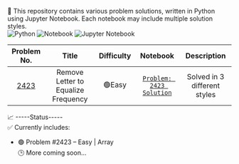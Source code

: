 🧮 This repository contains various problem solutions, written in Python using Jupyter Notebook.
Each notebook may include multiple solution styles.  
![Python](https://img.shields.io/badge/Python-3670A0?style=flat-square&logo=python&logoColor=FFDD00)
![Notebook](https://img.shields.io/badge/Notebook-F37626?style=flat-square&logo=notion&logoColor=white)
![Jupyter Notebook](https://img.shields.io/badge/Jupyter-DA1884?style=flat-square&logo=jupyter&logoColor=white)

| Problem No. | Title | Difficulty | Notebook | Description |
|:-----------:|:-----------:|:----------:|:------------:|:------------------:|
| [2423](https://leetcode.com/problems/remove-letter-to-equalize-frequency/) | Remove Letter to Equalize Frequency | 🟢Easy | [`Problem: 2423 Solution`](https://github.com/asiq13096/coding_problems/blob/main/problem.2423.ipynb) | Solved in 3 different styles |

📈 -----Status-----  
✅ Currently includes:  
  - 🟢 Problem #2423 – Easy | Array   
🕒 More coming soon...

